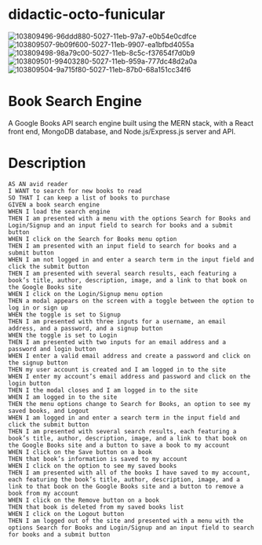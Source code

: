 # didactic-octo-funicular
![103809496-96ddd880-5027-11eb-97a7-e0b54e0cdfce](https://user-images.githubusercontent.com/112996304/221441138-2887d403-6320-49c4-9724-0a890e3c594d.png)
![103809507-9b09f600-5027-11eb-9907-ea1bfbd4055a](https://user-images.githubusercontent.com/112996304/221441141-3e158ddf-742d-4746-8e7b-b62d36a6db6b.png)
![103809498-98a79c00-5027-11eb-8c5c-f37654f7d0b9](https://user-images.githubusercontent.com/112996304/221441142-ac62b6f7-442e-4b7f-be88-032e11a71192.png)
![103809501-99403280-5027-11eb-959a-777dc48d2a0a](https://user-images.githubusercontent.com/112996304/221441144-a4f5a069-a3b8-4f22-9bdc-198f4d3eddd3.png)
![103809504-9a715f80-5027-11eb-87b0-68a151cc34f6](https://user-images.githubusercontent.com/112996304/221441146-c1a6fe53-2907-4e99-a96b-c1eeb252f3db.png)



# Book Search Engine 
A Google Books API search engine built using the MERN stack, with a React front end, MongoDB database, and Node.js/Express.js server and API.

# Description </div>

    AS AN avid reader
    I WANT to search for new books to read
    SO THAT I can keep a list of books to purchase
    GIVEN a book search engine
    WHEN I load the search engine
    THEN I am presented with a menu with the options Search for Books and Login/Signup and an input field to search for books and a submit button
    WHEN I click on the Search for Books menu option
    THEN I am presented with an input field to search for books and a submit button
    WHEN I am not logged in and enter a search term in the input field and click the submit button
    THEN I am presented with several search results, each featuring a book’s title, author, description, image, and a link to that book on the Google Books site
    WHEN I click on the Login/Signup menu option
    THEN a modal appears on the screen with a toggle between the option to log in or sign up
    WHEN the toggle is set to Signup
    THEN I am presented with three inputs for a username, an email address, and a password, and a signup button
    WHEN the toggle is set to Login
    THEN I am presented with two inputs for an email address and a password and login button
    WHEN I enter a valid email address and create a password and click on the signup button
    THEN my user account is created and I am logged in to the site
    WHEN I enter my account’s email address and password and click on the login button
    THEN I the modal closes and I am logged in to the site
    WHEN I am logged in to the site
    THEN the menu options change to Search for Books, an option to see my saved books, and Logout
    WHEN I am logged in and enter a search term in the input field and click the submit button
    THEN I am presented with several search results, each featuring a book’s title, author, description, image, and a link to that book on the Google Books site and a button to save a book to my account
    WHEN I click on the Save button on a book
    THEN that book’s information is saved to my account
    WHEN I click on the option to see my saved books
    THEN I am presented with all of the books I have saved to my account, each featuring the book’s title, author, description, image, and a link to that book on the Google Books site and a button to remove a book from my account
    WHEN I click on the Remove button on a book
    THEN that book is deleted from my saved books list
    WHEN I click on the Logout button
    THEN I am logged out of the site and presented with a menu with the options Search for Books and Login/Signup and an input field to search for books and a submit button  
